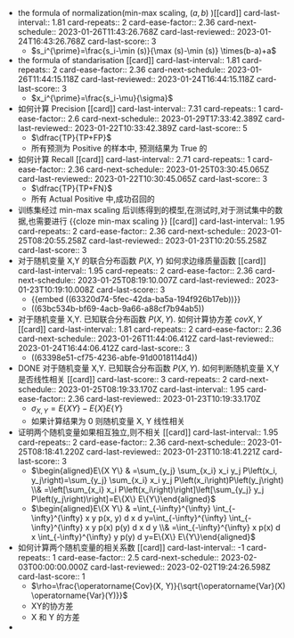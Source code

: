 - the formula of normalization(min-max scaling, $(a,b)$ )[[card]]
  card-last-interval:: 1.81
  card-repeats:: 2
  card-ease-factor:: 2.36
  card-next-schedule:: 2023-01-26T11:43:26.768Z
  card-last-reviewed:: 2023-01-24T16:43:26.768Z
  card-last-score:: 3
	- $s_i^{\prime}=\frac{s_i-\min (s)}{\max (s)-\min (s)} \times(b-a)+a$
- the formula of standarisation [[card]]
  card-last-interval:: 1.81
  card-repeats:: 2
  card-ease-factor:: 2.36
  card-next-schedule:: 2023-01-26T11:44:15.118Z
  card-last-reviewed:: 2023-01-24T16:44:15.118Z
  card-last-score:: 3
	- $x_i^{\prime}=\frac{s_i-\mu}{\sigma}$
- 如何计算 Precision [[card]]
  card-last-interval:: 7.31
  card-repeats:: 1
  card-ease-factor:: 2.6
  card-next-schedule:: 2023-01-29T17:33:42.389Z
  card-last-reviewed:: 2023-01-22T10:33:42.389Z
  card-last-score:: 5
	- $\dfrac{TP}{TP+FP}$
	- 所有预测为 Positive 的样本中, 预测结果为 True 的
- 如何计算 Recall [[card]]
  card-last-interval:: 2.71
  card-repeats:: 1
  card-ease-factor:: 2.36
  card-next-schedule:: 2023-01-25T03:30:45.065Z
  card-last-reviewed:: 2023-01-22T10:30:45.065Z
  card-last-score:: 3
	- $\dfrac{TP}{TP+FN}$
	- 所有 Actual Positive 中,成功召回的
- 训练集经过 min-max scaling 后训练得到的模型,在测试时,对于测试集中的数据,也需要进行 {{cloze min-max scaling }} [[card]]
  card-last-interval:: 1.95
  card-repeats:: 2
  card-ease-factor:: 2.36
  card-next-schedule:: 2023-01-25T08:20:55.258Z
  card-last-reviewed:: 2023-01-23T10:20:55.258Z
  card-last-score:: 3
- 对于随机变量 X,Y 的联合分布函数 $P(X,Y)$ 如何求边缘质量函数 [[card]]
  card-last-interval:: 1.95
  card-repeats:: 2
  card-ease-factor:: 2.36
  card-next-schedule:: 2023-01-25T08:19:10.007Z
  card-last-reviewed:: 2023-01-23T10:19:10.008Z
  card-last-score:: 3
	- {{embed ((63320d74-5fec-42da-ba5a-194f926b17eb))}}
	- ((63bc534b-bf69-4acb-9a66-a88cf7b94ab5))
- 对于随机变量 X,Y. 已知联合分布函数 $P(X,Y)$. 如何计算协方差 $cov{X,Y}$ [[card]]
  card-last-interval:: 1.81
  card-repeats:: 2
  card-ease-factor:: 2.36
  card-next-schedule:: 2023-01-26T11:44:06.412Z
  card-last-reviewed:: 2023-01-24T16:44:06.412Z
  card-last-score:: 3
	- ((63398e51-cf75-4236-abfe-91d0018114d4))
- DONE 对于随机变量 X,Y. 已知联合分布函数 $P(X,Y)$.  如何判断随机变量 X,Y 是否线性相关 [[card]]
  card-last-score:: 3
  card-repeats:: 2
  card-next-schedule:: 2023-01-25T08:19:33.170Z
  card-last-interval:: 1.95
  card-ease-factor:: 2.36
  card-last-reviewed:: 2023-01-23T10:19:33.170Z
	- $\sigma_{X, Y}=E\{X Y\}-E\{X\} E\{Y\}$
	- 如果计算结果为 0 则随机变量 X, Y 线性相关
- 证明两个随机变量如果相互独立,则不相关 [[card]]
  card-last-interval:: 1.95
  card-repeats:: 2
  card-ease-factor:: 2.36
  card-next-schedule:: 2023-01-25T08:18:41.220Z
  card-last-reviewed:: 2023-01-23T10:18:41.221Z
  card-last-score:: 3
	- $\begin{aligned}E\{X Y\} & =\sum_{y_j} \sum_{x_i} x_i y_j P\left(x_i, y_j\right)=\sum_{y_j} \sum_{x_i} x_i y_j P\left(x_i\right)P\left(y_j\right) \\& =\left[\sum_{x_i} x_i P\left(x_i\right)\right]\left[\sum_{y_j} y_j P\left(y_j\right)\right]=E\{X\} E\{Y\}\end{aligned}$
	- $\begin{aligned}E\{X Y\} & =\int_{-\infty}^{\infty} \int_{-\infty}^{\infty} x y p(x, y) d x d y=\int_{-\infty}^{\infty} \int_{-\infty}^{\infty} x y p(x) p(y) d x d y \\& =\int_{-\infty}^{\infty} x p(x) d x \int_{-\infty}^{\infty} y p(y) d y=E\{X\} E\{Y\}\end{aligned}$
- 如何计算两个随机变量的相关系数 [[card]]
  card-last-interval:: -1
  card-repeats:: 1
  card-ease-factor:: 2.5
  card-next-schedule:: 2023-02-03T00:00:00.000Z
  card-last-reviewed:: 2023-02-02T19:24:26.598Z
  card-last-score:: 1
	- $\rho=\frac{\operatorname{Cov}(X, Y)}{\sqrt{\operatorname{Var}(X) \operatorname{Var}(Y)}}$
	- XY的协方差
	- X 和 Y 的方差
-